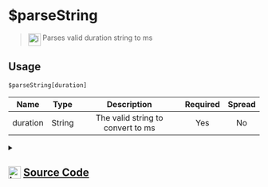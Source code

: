 # $parseString
> <img align="top" src="https://upload.wikimedia.org/wikipedia/commons/thumb/e/e4/Infobox_info_icon.svg/160px-Infobox_info_icon.svg.png?20150409153300" alt="image" width="25" height="auto"> Parses valid duration string to ms
## Usage
```
$parseString[duration]
```
| Name | Type | Description | Required | Spread
| :---: | :---: | :---: | :---: | :---: |
duration | String | The valid string to convert to ms | Yes | No
<details>
<summary>
    
## <img align="top" src="https://cdn4.iconfinder.com/data/icons/iconsimple-logotypes/512/github-512.png" alt="image" width="25" height="auto">  [Source Code](https://github.com/tryforge/ForgeScript-V2/blob/main/src/native/parseString.ts)
    
</summary>
    
```ts
import { TimeParser } from "../constants"
import { ArgType, NativeFunction, Return } from "../structures"

export default new NativeFunction({
    name: "$parseString",
    version: "1.0.2",
    description: "Parses valid duration string to ms",
    brackets: true,
    args: [
        {
            name: "duration",
            description: "The valid string to convert to ms",
            rest: false,
            type: ArgType.String,
            required: true,
        },
    ],
    unwrap: true,
    execute(_, [ str ]) {
        try {
            return Return.success(TimeParser.parseToMS(str))
        } catch (error) {
            return Return.success(0)
        }
    },
})

```
    
</details>